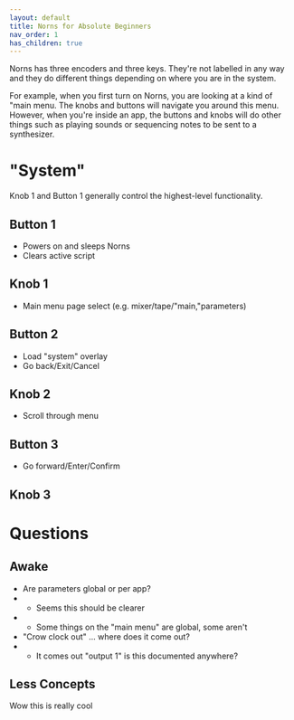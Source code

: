 ```yaml
---
layout: default
title: Norns for Absolute Beginners
nav_order: 1
has_children: true
---
```


Norns has three encoders and three keys. They're not labelled in any way and they do different things depending on where you are in the system.

For example, when you first turn on Norns, you are looking at a kind of "main menu. The knobs and buttons will navigate you around this menu. However, when you're inside an app, the buttons and knobs will do other things such as playing sounds or sequencing notes to be sent to a synthesizer.

# "System"

Knob 1 and Button 1 generally control the highest-level functionality.

## Button 1

- Powers on and sleeps Norns
- Clears active script

## Knob 1

- Main menu page select (e.g. mixer/tape/"main,"parameters)

## Button 2

- Load "system" overlay
- Go back/Exit/Cancel

## Knob 2

- Scroll through menu

## Button 3

- Go forward/Enter/Confirm

## Knob 3

# Questions

## Awake
- Are parameters global or per app?
- - Seems this should be clearer
- - Some things on the "main menu" are global, some aren't
- "Crow clock out" ... where does it come out?
- - It comes out "output 1" is this documented anywhere?

## Less Concepts

Wow this is really cool
